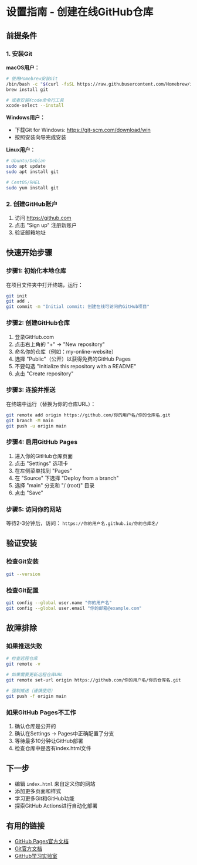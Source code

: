 # 设置指南 - 创建在线GitHub仓库

## 前提条件

### 1. 安装Git
**macOS用户：**
```bash
# 使用Homebrew安装Git
/bin/bash -c "$(curl -fsSL https://raw.githubusercontent.com/Homebrew/install/HEAD/install.sh)"
brew install git

# 或者安装Xcode命令行工具
xcode-select --install
```

**Windows用户：**
- 下载Git for Windows: https://git-scm.com/download/win
- 按照安装向导完成安装

**Linux用户：**
```bash
# Ubuntu/Debian
sudo apt update
sudo apt install git

# CentOS/RHEL
sudo yum install git
```

### 2. 创建GitHub账户
1. 访问 https://github.com
2. 点击 "Sign up" 注册新账户
3. 验证邮箱地址

## 快速开始步骤

### 步骤1: 初始化本地仓库
在项目文件夹中打开终端，运行：

```bash
git init
git add .
git commit -m "Initial commit: 创建在线可访问的GitHub项目"
```

### 步骤2: 创建GitHub仓库
1. 登录GitHub.com
2. 点击右上角的 "+" → "New repository"
3. 命名你的仓库（例如：my-online-website）
4. 选择 "Public"（公开）以获得免费的GitHub Pages
5. 不要勾选 "Initialize this repository with a README"
6. 点击 "Create repository"

### 步骤3: 连接并推送
在终端中运行（替换为你的仓库URL）：

```bash
git remote add origin https://github.com/你的用户名/你的仓库名.git
git branch -M main
git push -u origin main
```

### 步骤4: 启用GitHub Pages
1. 进入你的GitHub仓库页面
2. 点击 "Settings" 选项卡
3. 在左侧菜单找到 "Pages"
4. 在 "Source" 下选择 "Deploy from a branch"
5. 选择 "main" 分支和 "/ (root)" 目录
6. 点击 "Save"

### 步骤5: 访问你的网站
等待2-3分钟后，访问：
`https://你的用户名.github.io/你的仓库名/`

## 验证安装

### 检查Git安装
```bash
git --version
```

### 检查Git配置
```bash
git config --global user.name "你的用户名"
git config --global user.email "你的邮箱@example.com"
```

## 故障排除

### 如果推送失败
```bash
# 检查远程仓库
git remote -v

# 如果需要更新远程仓库URL
git remote set-url origin https://github.com/你的用户名/你的仓库名.git

# 强制推送（谨慎使用）
git push -f origin main
```

### 如果GitHub Pages不工作
1. 确认仓库是公开的
2. 确认在Settings → Pages中正确配置了分支
3. 等待最多10分钟让GitHub部署
4. 检查仓库中是否有index.html文件

## 下一步

- 编辑 `index.html` 来自定义你的网站
- 添加更多页面和样式
- 学习更多Git和GitHub功能
- 探索GitHub Actions进行自动化部署

## 有用的链接
- [GitHub Pages官方文档](https://pages.github.com/)
- [Git官方文档](https://git-scm.com/doc)
- [GitHub学习实验室](https://lab.github.com/)